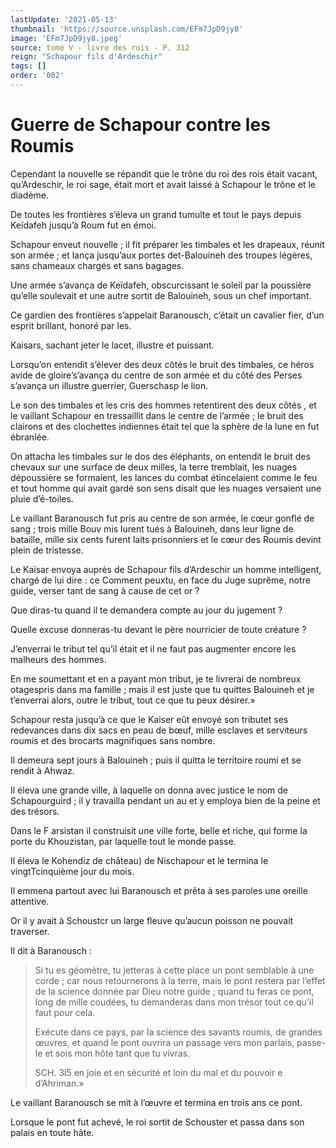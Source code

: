 ```yaml
---
lastUpdate: '2021-05-13'
thumbnail: 'https://source.unsplash.com/EFm7JpD9jy8'
image: 'EFm7JpD9jy8.jpeg'
source: tome V - livre des rois - P. 312
reign: "Schapour fils d'Ardeschir"
tags: []
order: '002'
---
```


# Guerre de Schapour contre les Roumis

Cependant la nouvelle se répandit que le trône du roi des rois était vacant, qu’Ardeschir, le roi sage, était mort et avait laissé à Schapour le trône et le diadème.

De toutes les frontières s’éleva un grand tumulte et tout le pays depuis Keïdafeh jusqu’à Roum fut en émoi.

Schapour enveut nouvelle ; il fit préparer les timbales et les drapeaux, réunit son armée ; et lança jusqu’aux portes det-Balouineh des troupes légères, sans chameaux chargés et sans bagages.

Une armée s’avança de Keïdafeh, obscurcissant le soleil par la poussière qu’elle soulevait et une autre sortit de Balouineh, sous un chef important.

Ce gardien des frontières s’appelait Baranousch, c’était un cavalier fier, d’un esprit brillant, honoré par les.

Kaisars, sachant jeter le lacet, illustre et puissant.

Lorsqu’on entendit s’élever des deux côtés le bruit des timbales, ce héros avide de gloire’s’avança du centre de son armée et du côté des Perses s’avança un illustre guerrier, Guerschasp le lion.

Le son des timbales et les cris des hommes retentirent des deux côtés , et le vaillant Schapour en tressaillit dans le centre de l’armée ; le bruit des clairons et des clochettes indiennes était tel que la sphère de la lune en fut ébranlée.

On attacha les timbales sur le dos des éléphants, on entendit le bruit des chevaux sur une surface de deux milles, la terre tremblait, les nuages dépoussière se formaient, les lances du combat étincelaient comme le feu et tout homme qui avait gardé son sens disait que les nuages versaient une pluie d’é-toiles.

Le vaillant Baranousch fut pris au centre de son armée, le cœur gonflé de sang ; trois mille Bouv mis lurent tués à Balouineh, dans leur ligne de bataille, mille six cents furent laits prisonniers et le cœur des Roumis devint plein de tristesse.

Le Kaïsar envoya auprès de Schapour fils d’Ardeschir un homme intelligent, chargé de lui dire : ce Comment peuxtu, en face du Juge suprême, notre guide, verser tant de sang à cause de cet or ?

Que diras-tu quand il te demandera compte au jour du jugement ?

Quelle excuse donneras-tu devant le père nourricier de toute créature ?

J’enverrai le tribut tel qu’il était et il ne faut pas augmenter encore les malheurs des hommes.

En me soumettant et en a payant mon tribut, je te livrerai de nombreux otagespris dans ma famille ; mais il est juste que tu quittes Balouineh et je t’enverrai alors, outre le tribut, tout ce que tu peux désirer.»

Schapour resta jusqu’à ce que le Kaiser eût envoyé son tributet ses redevances dans dix sacs en peau de bœuf, mille esclaves et serviteurs roumis et des brocarts magnifiques sans nombre.

Il demeura sept jours à Balouineh ; puis il quitta le territoire roumi et se rendit à Ahwaz.

Il éleva une grande ville, à laquelle on donna avec justice le nom de Schapourguird ; il y travailla pendant un au et y employa bien de la peine et des trésors.

Dans le F arsistan il construisit une ville forte, belle et riche, qui forme la porte du Khouzistan, par laquelle tout le monde passe.

Il éleva le Kohendiz de château) de Nischapour et le termina le vingtTcinquième jour du mois.

Il emmena partout avec lui Baranousch et prêta à ses paroles une oreille attentive.

Or il y avait à Schoustcr un large fleuve qu’aucun poisson ne pouvait traverser.

Il dit à Baranousch :

> Si tu es géomètre, tu jetteras à cette place un pont semblable à une corde ; car nous retournerons à la terre, mais le pont restera par l’effet de la science donnée par Dieu notre guide ; quand tu feras ce pont, long de mille coudées, tu demanderas dans mon trésor tout ce qu’il faut pour cela.
>
> Exécute dans ce pays, par la science des savants roumis, de grandes œuvres, et quand le pont ouvrira un passage vers mon parlais, passe-le et sois mon hôte tant que tu vivras.
>
> SCH. 3l5 en joie et en sécurité et loin du mal et du pouvoir e d’Ahriman.»

Le vaillant Baranousch se mit à l’œuvre et termina en trois ans ce pont.

Lorsque le pont fut achevé, le roi sortit de Schouster et passa dans son palais en toute hâte.
